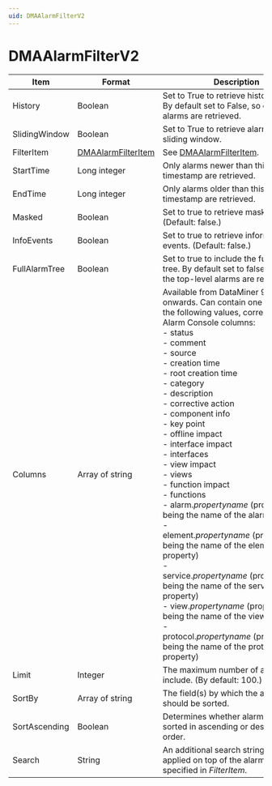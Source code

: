 ```yaml
---
uid: DMAAlarmFilterV2
---
```


# DMAAlarmFilterV2

| Item | Format | Description |
|--|--|--|
| History | Boolean | Set to True to retrieve history alarms. By default set to False, so only active alarms are retrieved. |
| SlidingWindow | Boolean | Set to True to retrieve alarms in a sliding window. |
| FilterItem |  [DMAAlarmFilterItem](xref:DMAAlarmFilterItem) | See [DMAAlarmFilterItem](xref:DMAAlarmFilterItem). |
| StartTime | Long integer | Only alarms newer than this UTC timestamp are retrieved. |
| EndTime | Long integer | Only alarms older than this UTC timestamp are retrieved. |
| Masked | Boolean | Set to true to retrieve masked alarms. (Default: false.) |
| InfoEvents | Boolean | Set to true to retrieve information events. (Default: false.) |
| FullAlarmTree | Boolean | Set to true to include the full alarm tree. By default set to false, so only the top-level alarms are retrieved. |
| Columns | Array of string | Available from DataMiner 9.5.7 onwards. Can contain one or more of the following values, corresponding to Alarm Console columns: <br> -  status<br> -  comment<br> -  source<br> -  creation time<br> -  root creation time<br> -  category<br> -  description<br> -  corrective action<br> -  component info<br> -  key point<br> -  offline impact<br> -  interface impact<br> -  interfaces<br> -  view impact<br> -  views<br> -  function impact<br> -  functions<br> -  alarm.*propertyname* (propertyname being the name of the alarm property)<br> -  element.*propertyname* (propertyname being the name of the element property)<br> -  service.*propertyname* (propertyname being the name of the service property)<br> -  view.*propertyname* (propertyname being the name of the view property)<br> -  protocol.*propertyname* (propertyname being the name of the protocol property) |
| Limit | Integer | The maximum number of alarms to include. (By default: 100.) |
| SortBy | Array of string | The field(s) by which the alarms should be sorted. |
| SortAscending | Boolean | Determines whether alarms should be sorted in ascending or descending order. |
| Search | String | An additional search string that will be applied on top of the alarm filter specified in *FilterItem*. |
